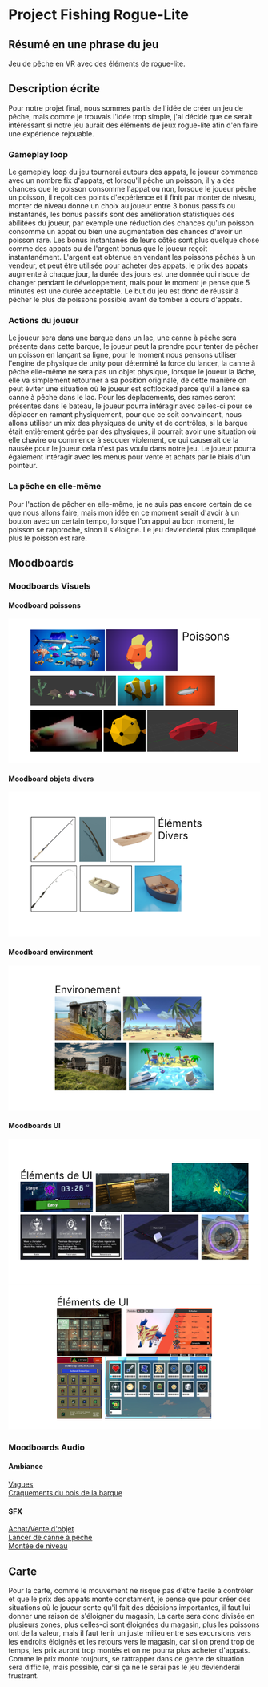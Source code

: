 # Project Fishing Rogue-Lite

## **Résumé en une phrase du jeu** 
Jeu de pêche en VR avec des éléments de rogue-lite.

## Description écrite
Pour notre projet final, nous sommes partis de l'idée de créer un jeu de pêche, mais comme je trouvais l'idée trop simple, j'ai décidé que ce serait intéressant si notre jeu aurait des éléments de jeux rogue-lite afin d'en faire une expérience rejouable.

### Gameplay loop
Le gameplay loop du jeu tournerai autours des appats, le joueur commence avec un nombre fix d'appats, et lorsqu'il pêche un poisson, il y a des chances que le poisson consomme l'appat ou non, lorsque le joueur pêche un poisson, il reçoit des points d'expérience et il finit par monter de niveau, monter de niveau donne un choix au joueur entre 3 bonus passifs ou instantanés, les bonus passifs sont des amélioration statistiques des abilitées du joueur, par exemple une réduction des chances qu'un poisson consomme un appat ou bien une augmentation des chances d'avoir un poisson rare. Les bonus instantanés de leurs côtés sont plus quelque chose comme des appats ou de l'argent bonus que le joueur reçoit instantanément. L'argent est obtenue en vendant les poissons pêchés à un vendeur, et peut être utilisée pour acheter des appats, le prix des appats augmente à chaque jour, la durée des jours est une donnée qui risque de changer pendant le développement, mais pour le moment je pense que 5 minutes est une durée acceptable. Le but du jeu est donc de réussir à pêcher le plus de poissons possible avant de tomber à cours d'appats.

### Actions du joueur
Le joueur sera dans une barque dans un lac, une canne à pêche sera présente dans cette barque, le joueur peut la prendre pour tenter de pêcher un poisson en lançant sa ligne, pour le moment nous pensons utiliser l'engine de physique de unity pour déterminé la force du lancer, la canne à pêche elle-même ne sera pas un objet physique, lorsque le joueur la lâche, elle va simplement retourner à sa position originale, de cette manière on peut éviter une situation où le joueur est softlocked parce qu'il a lancé sa canne à pêche dans le lac. Pour les déplacements, des rames seront présentes dans le bateau, le joueur pourra intéragir avec celles-ci pour se déplacer en ramant physiquement, pour que ce soit convaincant, nous allons utiliser un mix des physiques de unity et de contrôles, si la barque était entièrement gérée par des physiques, il pourrait avoir une situation où elle chavire ou commence à secouer violement, ce qui causerait de la nausée pour le joueur cela n'est pas voulu dans notre jeu. Le joueur pourra également intéragir avec les menus pour vente et achats par le biais d'un pointeur.

### La pêche en elle-même
Pour l'action de pêcher en elle-même, je ne suis pas encore certain de ce que nous allons faire, mais mon idée en ce moment serait d'avoir à un bouton avec un certain tempo, lorsque l'on appui au bon moment, le poisson se rapproche, sinon il s'éloigne. Le jeu devienderai plus compliqué plus le poisson est rare.

## Moodboards

### Moodboards Visuels

#### Moodboard poissons
![Moodboard-Poisson](/media/moodboardPoisson.png)

#### Moodboard objets divers
![Moodboard-Divers](/media/moodboardObjetsDivers.png)

#### Moodboard environment
![Moodboard-Environment](/media/moodboardEnvironment.png)

#### Moodboards UI
![Moodboard-UI-1](/media/moodboardUI1.png)
![Moodboard-UI-2](/media/moodboardUI2.png)

### Moodboards Audio

#### Ambiance
[Vagues](https://www.youtube.com/watch?v=bn9F19Hi1Lk&ab_channel=NaturalezaViva-SonidosyPaisajesIncreíbles) <br>
[Craquements du bois de la barque](https://www.youtube.com/watch?v=GCs4JM7dXX4&ab_channel=ExplorewithBinauralTV)

#### SFX

[Achat/Vente d'objet](https://www.youtube.com/watch?v=R405XAd7gvw&ab_channel=nathanolson) <br>
[Lancer de canne à pêche](https://www.youtube.com/watch?v=OM8roWEK_Zo&ab_channel=DigiffectsSoundEffectsLibrary-Topic) <br>
[Montée de niveau](https://www.youtube.com/watch?v=P_u0k2uElHI&ab_channel=CPhTFluke)

## Carte

Pour la carte, comme le mouvement ne risque pas d'être facile à contrôler et que le prix des appats monte constament, je pense que pour créer des situations où le joueur sente qu'il fait des décisions importantes, il faut lui donner une raison de s'éloigner du magasin, La carte sera donc divisée en plusieurs zones, plus celles-ci sont éloignées du magasin, plus les poissons ont de la valeur, mais il faut tenir un juste milieu entre ses excursions vers les endroits éloignés et les retours vers le magasin, car si on prend trop de temps, les prix auront trop montés et on ne pourra plus acheter d'appats. Comme le prix monte toujours, se rattrapper dans ce genre de situation sera difficile, mais possible, car si ça ne le serai pas le jeu devienderai frustrant.
